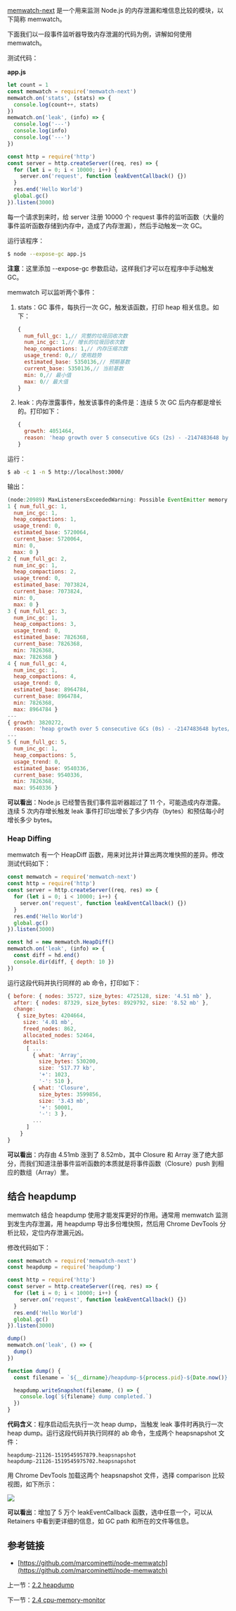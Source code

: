 [memwatch-next](https://github.com/marcominetti/node-memwatch) 是一个用来监测 Node.js 的内存泄漏和堆信息比较的模块，以下简称 memwatch。

下面我们以一段事件监听器导致内存泄漏的代码为例，讲解如何使用 memwatch。

测试代码：

**app.js**

```js
let count = 1
const memwatch = require('memwatch-next')
memwatch.on('stats', (stats) => { 
  console.log(count++, stats)
})
memwatch.on('leak', (info) => {
  console.log('---')
  console.log(info)
  console.log('---')
})

const http = require('http')
const server = http.createServer((req, res) => {
  for (let i = 0; i < 10000; i++) {
    server.on('request', function leakEventCallback() {})
  }
  res.end('Hello World')
  global.gc()
}).listen(3000)
```

每一个请求到来时，给 server 注册 10000 个 request 事件的监听函数（大量的事件监听函数存储到内存中，造成了内存泄漏），然后手动触发一次 GC。

运行该程序：

```sh
$ node --expose-gc app.js
```

**注意**：这里添加 --expose-gc 参数启动，这样我们才可以在程序中手动触发 GC。

memwatch 可以监听两个事件：

1. stats：GC 事件，每执行一次 GC，触发该函数，打印 heap 相关信息。如下：

   ```js
   {
     num_full_gc: 1,// 完整的垃圾回收次数
     num_inc_gc: 1,// 增长的垃圾回收次数
     heap_compactions: 1,// 内存压缩次数
     usage_trend: 0,// 使用趋势
     estimated_base: 5350136,// 预期基数
     current_base: 5350136,// 当前基数
     min: 0,// 最小值
     max: 0// 最大值
   }
   ```

2. leak：内存泄露事件，触发该事件的条件是：连续 5 次 GC 后内存都是增长的。打印如下：

   ```js
   {
     growth: 4051464,
     reason: 'heap growth over 5 consecutive GCs (2s) - -2147483648 bytes/hr'
   }
   ```

运行：

```sh
$ ab -c 1 -n 5 http://localhost:3000/
```

输出：

```js
(node:20989) MaxListenersExceededWarning: Possible EventEmitter memory leak detected. 11 request listeners added. Use emitter.setMaxListeners() to increase limit
1 { num_full_gc: 1,
  num_inc_gc: 1,
  heap_compactions: 1,
  usage_trend: 0,
  estimated_base: 5720064,
  current_base: 5720064,
  min: 0,
  max: 0 }
2 { num_full_gc: 2,
  num_inc_gc: 1,
  heap_compactions: 2,
  usage_trend: 0,
  estimated_base: 7073824,
  current_base: 7073824,
  min: 0,
  max: 0 }
3 { num_full_gc: 3,
  num_inc_gc: 1,
  heap_compactions: 3,
  usage_trend: 0,
  estimated_base: 7826368,
  current_base: 7826368,
  min: 7826368,
  max: 7826368 }
4 { num_full_gc: 4,
  num_inc_gc: 1,
  heap_compactions: 4,
  usage_trend: 0,
  estimated_base: 8964784,
  current_base: 8964784,
  min: 7826368,
  max: 8964784 }
---
{ growth: 3820272,
  reason: 'heap growth over 5 consecutive GCs (0s) - -2147483648 bytes/hr' }
---
5 { num_full_gc: 5,
  num_inc_gc: 1,
  heap_compactions: 5,
  usage_trend: 0,
  estimated_base: 9540336,
  current_base: 9540336,
  min: 7826368,
  max: 9540336 }
```

**可以看出**：Node.js 已经警告我们事件监听器超过了 11 个，可能造成内存泄露。连续 5 次内存增长触发 leak 事件打印出增长了多少内存（bytes）和预估每小时增长多少 bytes。

### Heap Diffing

memwatch 有一个 HeapDiff 函数，用来对比并计算出两次堆快照的差异。修改测试代码如下：

```js
const memwatch = require('memwatch-next')
const http = require('http')
const server = http.createServer((req, res) => {
  for (let i = 0; i < 10000; i++) {
    server.on('request', function leakEventCallback() {})
  }
  res.end('Hello World')
  global.gc()
}).listen(3000)

const hd = new memwatch.HeapDiff()
memwatch.on('leak', (info) => {
  const diff = hd.end()
  console.dir(diff, { depth: 10 })
})
```

运行这段代码并执行同样的 ab 命令，打印如下：

```js
{ before: { nodes: 35727, size_bytes: 4725128, size: '4.51 mb' },
  after: { nodes: 87329, size_bytes: 8929792, size: '8.52 mb' },
  change:
   { size_bytes: 4204664,
     size: '4.01 mb',
     freed_nodes: 862,
     allocated_nodes: 52464,
     details:
      [ ...
        { what: 'Array',
          size_bytes: 530200,
          size: '517.77 kb',
          '+': 1023,
          '-': 510 },
        { what: 'Closure',
          size_bytes: 3599856,
          size: '3.43 mb',
          '+': 50001,
          '-': 3 },
        ...
      ]
    }
}
```

**可以看出**：内存由 4.51mb 涨到了 8.52mb，其中 Closure 和 Array 涨了绝大部分，而我们知道注册事件监听函数的本质就是将事件函数（Closure）push 到相应的数组（Array）里。

## 结合 heapdump

memwatch 结合 heapdump 使用才能发挥更好的作用。通常用 memwatch 监测到发生内存泄漏，用 heapdump 导出多份堆快照，然后用 Chrome DevTools 分析比较，定位内存泄漏元凶。

修改代码如下：

```js
const memwatch = require('memwatch-next')
const heapdump = require('heapdump')

const http = require('http')
const server = http.createServer((req, res) => {
  for (let i = 0; i < 10000; i++) {
    server.on('request', function leakEventCallback() {})
  }
  res.end('Hello World')
  global.gc()
}).listen(3000)

dump()
memwatch.on('leak', () => {
  dump()
})

function dump() {
  const filename = `${__dirname}/heapdump-${process.pid}-${Date.now()}.heapsnapshot`

  heapdump.writeSnapshot(filename, () => {
    console.log(`${filename} dump completed.`)
  })
}
```

**代码含义**：程序启动后先执行一次 heap dump，当触发 leak 事件时再执行一次 heap dump。运行这段代码并执行同样的 ab 命令，生成两个 heapsnapshot 文件：

```
heapdump-21126-1519545957879.heapsnapshot
heapdump-21126-1519545975702.heapsnapshot
```

用 Chrome DevTools 加载这两个 heapsnapshot 文件，选择 comparison 比较视图，如下所示：

![](./assets/2.3.1.png)

**可以看出**：增加了 5 万个 leakEventCallback 函数，选中任意一个，可以从 Retainers 中看到更详细的信息，如 GC path 和所在的文件等信息。

## 参考链接

- [https://github.com/marcominetti/node-memwatch](https://github.com/marcominetti/node-memwatch)

上一节：[2.2 heapdump](https://github.com/nswbmw/node-in-debugging/blob/master/2.2%20heapdump.md)

下一节：[2.4 cpu-memory-monitor](https://github.com/nswbmw/node-in-debugging/blob/master/2.4%20cpu-memory-monitor.md)
